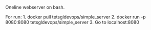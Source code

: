 Oneline webserver on bash.

For run:
	 1. docker pull tetsgldevops/simple_server
	 2. docker run -p 8080:8080 tetsgldevops/simple_server
	 3. Go to  localhost:8080  
